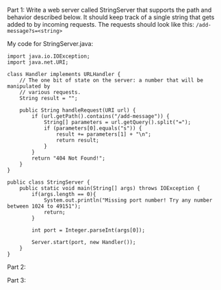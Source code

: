 Part 1:
Write a web server called StringServer that supports the path and behavior described below. It should keep track of a single string that gets added to by incoming requests. The requests should look like this: `/add-message?s=<string>`

My code for StringServer.java:
````
import java.io.IOException;
import java.net.URI;

class Handler implements URLHandler {
    // The one bit of state on the server: a number that will be manipulated by
    // various requests.
    String result = "";

    public String handleRequest(URI url) {
        if (url.getPath().contains("/add-message")) {
            String[] parameters = url.getQuery().split("=");
            if (parameters[0].equals("s")) {
                result += parameters[1] + "\n";
                return result;
            }
        }
        return "404 Not Found!";
    }
}

public class StringServer {
    public static void main(String[] args) throws IOException {
        if(args.length == 0){
            System.out.println("Missing port number! Try any number between 1024 to 49151");
            return;
        }

        int port = Integer.parseInt(args[0]);

        Server.start(port, new Handler());
    }
}
````


Part 2:

Part 3:


